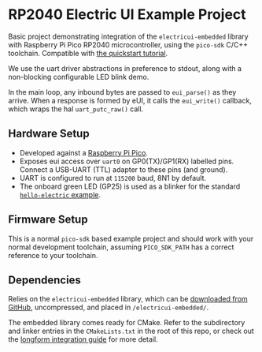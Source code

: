 # RP2040 Electric UI Example Project

Basic project demonstrating integration of the `electricui-embedded` library with Raspberry Pi Pico RP2040 microcontroller, using the `pico-sdk` C/C++ toolchain. Compatible with [the quickstart tutorial](https://electricui.com/docs/quick-start/).

We use the uart driver abstractions in preference to stdout, along with a non-blocking configurable LED blink demo.

In the main loop, any inbound bytes are passed to `eui_parse()` as they arrive. When a response is formed by eUI, it calls the `eui_write()` callback, which wraps the hal `uart_putc_raw()` call.

## Hardware Setup

- Developed against a [Raspberry Pi Pico](https://www.raspberrypi.org/products/raspberry-pi-pico/).
- Exposes eui access over `uart0` on GP0(TX)/GP1(RX) labelled pins. Connect a USB-UART (TTL) adapter to these pins (and ground).
- UART is configured to run at `115200` baud, 8N1 by default.
- The onboard green LED (GP25) is used as a blinker for the standard [`hello-electric` example](https://electricui.com/docs/quick-start/ui).

## Firmware Setup

This is a normal `pico-sdk` based example project and should work with your normal development toolchain, assuming `PICO_SDK_PATH` has a correct reference to your toolchain. 

## Dependencies

Relies on the `electricui-embedded` library, which can be [downloaded from GitHub](https://github.com/electricui/electricui-embedded), uncompressed, and placed in `/electricui-embedded/`.

The embedded library comes ready for CMake. Refer to the subdirectory and linker entries in the `CMakeLists.txt` in the root of this repo, or check out the [longform integration guide](https://electricui.com/docs/hardware/rp2040) for more detail.